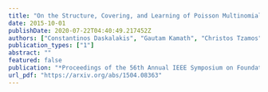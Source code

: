 ```yaml
---
title: "On the Structure, Covering, and Learning of Poisson Multinomial Distributions"
date: 2015-10-01
publishDate: 2020-07-22T04:40:49.217452Z
authors: ["Constantinos Daskalakis", "Gautam Kamath", "Christos Tzamos"]
publication_types: ["1"]
abstract: ""
featured: false
publication: "*Proceedings of the 56th Annual IEEE Symposium on Foundations of Computer Science* (FOCS 2015)"
url_pdf: "https://arxiv.org/abs/1504.08363"
---
```


